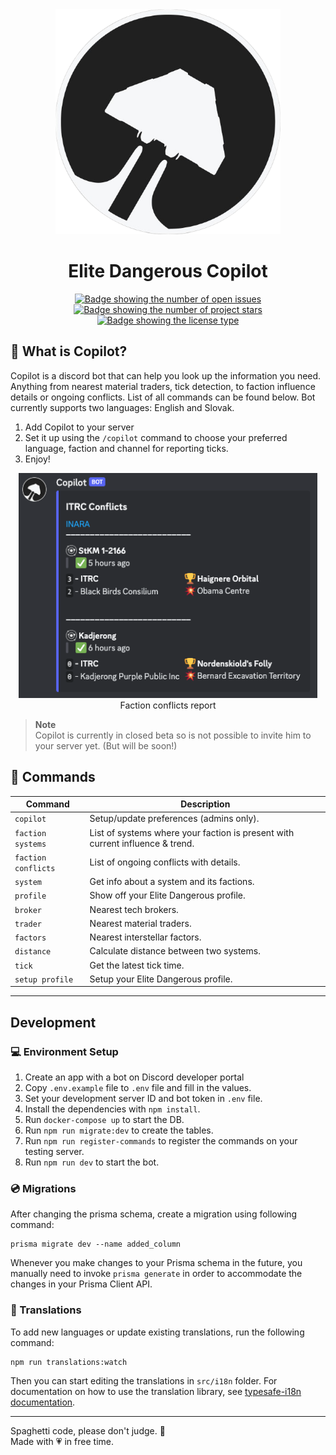 <div align="center">
  <img src="./images/copilot-logo-transparent.png" alt="logo" height="360px" />
  <h1>Elite Dangerous Copilot</h1>
</div>

<div align="center">
  <a href="https://github.com/jovanblazek/ED-Copilot/issues" target="_blank">
    <img src="https://img.shields.io/github/issues/jovanblazek/ED-Copilot" alt="Badge showing the number of open issues"/>
  </a>

  <a href="https://github.com/jovanblazek/ED-Copilot" target="_blank">
    <img src="https://img.shields.io/github/stars/jovanblazek/ED-Copilot" alt="Badge showing the number of project stars"/>
  </a>

  <a href="https://github.com/jovanblazek/ED-Copilot/blob/main/LICENSE" target="_blank">
    <img src="https://img.shields.io/github/license/jovanblazek/ED-Copilot" alt="Badge showing the license type"/>
  </a>
</div>

## 🎯 What is Copilot?
Copilot is a discord bot that can help you look up the information you need. Anything from nearest material traders, tick detection, to faction influence details or ongoing conflicts. List of all commands can be found below. Bot currently supports two languages: English and Slovak.

1. Add Copilot to your server
2. Set it up using the `/copilot` command to choose your preferred language, faction and channel for reporting ticks.
3. Enjoy!

<div align="center">
  <img src="./images/conflicts-message.png" alt="message-embed" height="360px" /><br/>
  <caption>
    Faction conflicts report
  </caption>
</div>


> **Note** \
> Copilot is currently in closed beta so is not possible to invite him to your server yet. (But will be soon!)

## 📡 Commands
| Command | Description |
| ------- | ----------- |
| `copilot` |  Setup/update preferences (admins only). |
| `faction systems` | List of systems where your faction is present with current influence & trend. |
| `faction conflicts` | List of ongoing conflicts with details. |
| `system` | Get info about a system and its factions. |
| `profile` | Show off your Elite Dangerous profile. |
| `broker` | Nearest tech brokers. |
| `trader` | Nearest material traders. |
| `factors` | Nearest interstellar factors. |
| `distance` | Calculate distance between two systems. |
| `tick` | Get the latest tick time. |
| `setup profile` | Setup your Elite Dangerous profile. |


---

## Development
### 💻 Environment Setup

1. Create an app with a bot on Discord developer portal
2. Copy `.env.example` file to `.env` file and fill in the values.
3. Set your development server ID and bot token in `.env` file.
4. Install the dependencies with `npm install`.
5. Run `docker-compose up` to start the DB.
6. Run `npm run migrate:dev` to create the tables.
7. Run `npm run register-commands` to register the commands on your testing server.
8. Run `npm run dev` to start the bot.

### 💿 Migrations

After changing the prisma schema, create a migration using following command:


```
prisma migrate dev --name added_column
```

Whenever you make changes to your Prisma schema in the future, you manually need to invoke `prisma generate` in order to accommodate the changes in your Prisma Client API.

### 📖 Translations

To add new languages or update existing translations, run the following command:

```
npm run translations:watch
```

Then you can start editing the translations in `src/i18n` folder. For documentation on how to use the translation library, see [typesafe-i18n documentation](https://github.com/ivanhofer/typesafe-i18n).

---

Spaghetti code, please don't judge. 🙏<br/>
Made with 💗 in free time.
